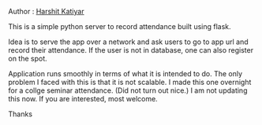 Author : [Harshit Katiyar](https://hrst.in)

This is a simple python server to record attendance built using flask.

Idea is to serve the app over a network and ask users to go to app url and record their attendance.
If the user is not in database, one can also register on the spot.

Application runs smoothly in terms of what it is intended to do.
The only problem I faced with this is that it is not scalable. I made this one overnight for a collge seminar attendance. (Did not turn out nice.) I am not updating this now. If you are interested, most welcome.

Thanks